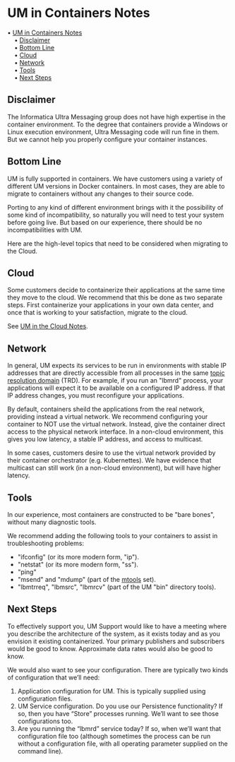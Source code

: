 # UM in Containers Notes

<!-- mdtoc-start -->
&bull; [UM in Containers Notes](#um-in-containers-notes)  
&nbsp;&nbsp;&nbsp;&nbsp;&bull; [Disclaimer](#disclaimer)  
&nbsp;&nbsp;&nbsp;&nbsp;&bull; [Bottom Line](#bottom-line)  
&nbsp;&nbsp;&nbsp;&nbsp;&bull; [Cloud](#cloud)  
&nbsp;&nbsp;&nbsp;&nbsp;&bull; [Network](#network)  
&nbsp;&nbsp;&nbsp;&nbsp;&bull; [Tools](#tools)  
&nbsp;&nbsp;&nbsp;&nbsp;&bull; [Next Steps](#next-steps)  
<!-- TOC created by './mdtoc.pl wiki/um-in-containers-notes.md' (see https://github.com/fordsfords/mdtoc) -->
<!-- mdtoc-end -->

## Disclaimer

The Informatica Ultra Messaging group does not have high expertise in the container environment.
To the degree that containers provide a Windows or Linux execution environment, Ultra Messaging code will run fine in them.
But we cannot help you properly configure your container instances.

## Bottom Line

UM is fully supported in containers.
We have customers using a variety of different UM versions in Docker containers.
In most cases, they are able to migrate to containers without any changes to their source code.

Porting to any kind of different environment brings with it the possibility of some kind of incompatibility,
so naturally you will need to test your system before going live.
But based on our experience, there should be no incompatibilities with UM.

Here are the high-level topics that need to be considered when migrating to the Cloud.

## Cloud

Some customers decide to containerize their applications at the same time they
move to the cloud.
We recommend that this be done as two separate steps.
First containerize your applications in your own data center,
and once that is working to your satisfaction, migrate to the cloud.

See [UM in the Cloud Notes](UM-in-the-Cloud-Notes.md).

## Network

In general, UM expects its services to be run in environments with stable IP
addresses that are directly accessible from all processes in the same
[topic resolution domain](https://ultramessaging.github.io/currdoc/doc/Design/fundamentalconcepts.html#topicresolutiondomain)
(TRD).
For example, if you run an "lbmrd" process,
your applications will expect it to be available on a configured IP address.
If that IP address changes, you must reconfigure your applications.

By default, containers sheild the applications from the real network,
providing instead a virtual network.
We recommend configuring your container to NOT use the virtual network.
Instead, give the container direct access to the physical network interface.
In a non-cloud environment, this gives you low latency, a stable IP address,
and access to multicast.

In some cases, customers desire to use the virtual network provided by
their container orchestrator (e.g. Kubernettes).
We have evidence that multicast can still work (in a non-cloud environment),
but will have higher latency.

## Tools

In our experience, most containers are constructed to be "bare bones",
without many diagnostic tools.

We recommend adding the following tools to your containers to assist
in troubleshooting problems:
* "ifconfig" (or its more modern form, "ip").
* "netstat" (or its more modern form, "ss").
* "ping"
* "msend" and "mdump" (part of the [mtools](https://github.com/UltraMessaging/mtools) set).
* "lbmtrreq", "lbmsrc", "lbmrcv" (part of the UM "bin" directory tools).

## Next Steps

To effectively support you,
UM Support would like to have a meeting where you describe the architecture of the system,
as it exists today and as you envision it existing containerized.
Your primary publishers and subscribers would be good to know.
Approximate data rates would also be good to know.

We would also want to see your configuration.
There are typically two kinds of configuration that we’ll need:
1. Application configuration for UM. This is typically supplied using configuration files.
2. UM Service configuration. Do you use our Persistence functionality?
If so, then you have “Store” processes running. We’ll want to see those configurations too.
3. Are you running the “lbmrd” service today?
If so, when we’ll want that configuration file too
(although sometimes the process can be run without a configuration file,
with all operating parameter supplied on the command line).
